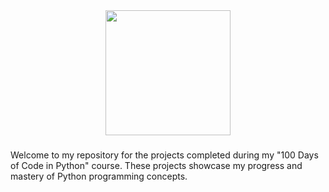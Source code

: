 <div align="center">
  <img height="200" src="https://media.giphy.com/media/coxQHKASG60HrHtvkt/giphy.gif?cid=790b7611p6gw59los0x190mcs4okog70as8bkijhaufn3cfr&ep=v1_gifs_search&rid=giphy.gif&ct=g"  />
</div>

###

<p align="left"></p>

###

<p align="left">Welcome to my repository for the projects completed during my "100 Days of Code in Python" course. These projects showcase my progress and mastery of Python programming concepts.</p>

###
